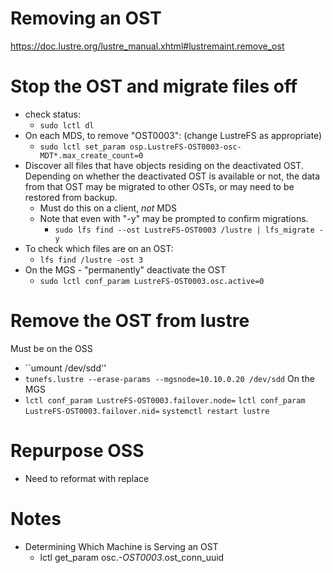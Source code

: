 # Removing an OST

https://doc.lustre.org/lustre_manual.xhtml#lustremaint.remove_ost

# Stop the OST and migrate files off
- check status:
  - ``sudo lctl dl``
- On each MDS, to remove "OST0003":  (change LustreFS as appropriate)
  - ``sudo lctl set_param osp.LustreFS-OST0003-osc-MDT*.max_create_count=0``
- Discover all files that have objects residing on the deactivated OST. Depending on whether the deactivated OST is available or not, the data from that OST may be migrated to other OSTs, or may need to be restored from backup.
  - Must do this on a client, *not* MDS
  - Note that even with "-y" may be prompted to confirm migrations.
    -  ``sudo lfs find --ost LustreFS-OST0003 /lustre | lfs_migrate -y``   
- To check which files are on an OST:
  - ``lfs find /lustre -ost 3``
- On the MGS - "permanently" deactivate the OST
  - ``sudo lctl conf_param LustreFS-OST0003.osc.active=0``

# Remove the OST from lustre
Must be on the OSS
- ``umount /dev/sdd''
- ``tunefs.lustre --erase-params --mgsnode=10.10.0.20 /dev/sdd``
On the MGS
- ``lctl conf_param LustreFS-OST0003.failover.node=``
  ``lctl conf_param LustreFS-OST0003.failover.nid=``
  ``systemctl restart lustre``

# Repurpose OSS
- Need to reformat with replace

# Notes
- Determining Which Machine is Serving an OST
  - lctl get_param osc.*-OST0003*.ost_conn_uuid
  
